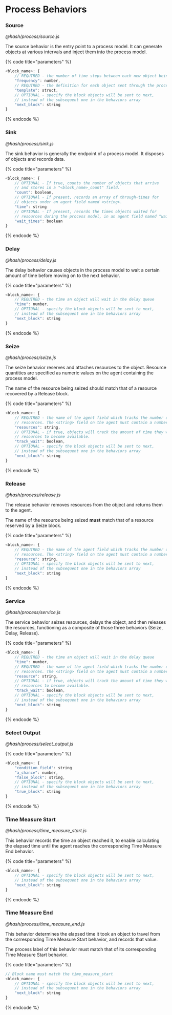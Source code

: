 # Process Behaviors

### Source

_@hash/process/source.js_

The source behavior is the entry point to a process model. It can generate objects at various intervals and inject them into the process model.

{% code title="parameters" %}
```javascript
<block_name>: {
    // REQUIRED - the number of time steps between each new object being generated
    "frequency": number,
    // REQUIRED - the definition for each object sent through the process model
    "template": struct,
    // OPTIONAL - specify the block objects will be sent to next, 
    // instead of the subsequent one in the behaviors array 
    "next_block": string 
}
```
{% endcode %}

### Sink

_@hash/process/sink.js_

The sink behavior is generally the endpoint of a process model. It disposes of objects and records data.

{% code title="parameters" %}
```javascript
<block_name>: {
    // OPTIONAL - If true, counts the number of objects that arrive
    // and stores in a "<block_name>_count" field.
    "count": boolean,
    // OPTIONAl - If present, records an array of through-times for 
    // objects under an agent field named <string>.
    "time": string
    // OPTIONAL - If present, records the times objects waited for 
    // resources during the process model, in an agent field named "wait_times".
    "wait_times": boolean
}
```
{% endcode %}

### Delay

_@hash/process/delay.js_

The delay behavior causes objects in the process model to wait a certain amount of time before moving on to the next behavior.

{% code title="parameters" %}
```javascript
<block_name>: {
    // REQUIRED - the time an object will wait in the delay queue
    "time": number,
    // OPTIONAL - specify the block objects will be sent to next, 
    // instead of the subsequent one in the behaviors array 
    "next_block": string 
}
```
{% endcode %}

### Seize

_@hash/process/seize.js_

The seize behavior reserves and attaches resources to the object. Resource quantities are specified as numeric values on the agent containing the process model.

The name of the resource being seized should match that of a resource recovered by a Release block.

{% code title="parameters" %}
```javascript
<block_name>: {
    // REQUIRED - the name of the agent field which tracks the number of available 
    // resources. The <string> field on the agent must contain a number.
    "resources": string,
    // OPTIONAL - if true, objects will track the amount of time they wait for a
    // resources to become available.
    "track_wait": boolean,
    // OPTIONAL - specify the block objects will be sent to next, 
    // instead of the subsequent one in the behaviors array 
    "next_block": string 
}
```
{% endcode %}

### Release

_@hash/process/release.js_

The release behavior removes resources from the object and returns them to the agent.

The name of the resource being seized **must** match that of a resource reserved by a Seize block.

{% code title="parameters" %}
```javascript
<block_name>: {
    // REQUIRED - the name of the agent field which tracks the number of available 
    // resources. The <string> field on the agent must contain a number.
    "resource": string,
    // OPTIONAL - specify the block objects will be sent to next, 
    // instead of the subsequent one in the behaviors array 
    "next_block": string 
}
```
{% endcode %}

### Service

_@hash/process/service.js_

The service behavior seizes resources, delays the object, and then releases the resources, functioning as a composite of those three behaviors \(Seize, Delay, Release\).

{% code title="parameters" %}
```javascript
<block_name>: {
    // REQUIRED - the time an object will wait in the delay queue
    "time": number,
    // REQUIRED - the name of the agent field which tracks the number of available 
    // resources. The <string> field on the agent must contain a number.
    "resource": string,
    // OPTIONAL - if true, objects will track the amount of time they wait for a
    // resources to become available.
    "track_wait": boolean,
    // OPTIONAL - specify the block objects will be sent to next, 
    // instead of the subsequent one in the behaviors array 
    "next_block": string 
}
```
{% endcode %}

### Select Output

_@hash/process/select\_output.js_

{% code title="parameters" %}
```javascript
<block_name>: {
    "condition_field": string
    "a_chance": number,
    "false_block": string,
    // OPTIONAL - specify the block objects will be sent to next, 
    // instead of the subsequent one in the behaviors array 
    "true_block": string 
}
```
{% endcode %}

### Time Measure Start

_@hash/process/time\_measure\_start.js_

This behavior records the time an object reached it, to enable calculating the elapsed time until the agent reaches the corresponding Time Measure End behavior.

{% code title="parameters" %}
```javascript
<block_name>: {
    // OPTIONAL - specify the block objects will be sent to next, 
    // instead of the subsequent one in the behaviors array 
    "next_block": string 
}
```
{% endcode %}

### Time Measure End

_@hash/process/time\_measure\_end.js_

This behavior determines the elapsed time it took an object to travel from the corresponding Time Measure Start behavior, and records that value. 

The process label of this behavior must match that of its corresponding Time Measure Start behavior.

{% code title="parameters" %}
```javascript
// Block name must match the time_measure_start
<block_name>: {
    // OPTIONAL - specify the block objects will be sent to next, 
    // instead of the subsequent one in the behaviors array 
    "next_block": string 
}
```
{% endcode %}

